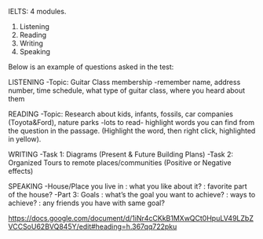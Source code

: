 IELTS: 4 modules.
1. Listening
2. Reading
3. Writing
4. Speaking

Below is an example of questions asked in the test: 

LISTENING
-Topic: Guitar Class membership
-remember name, address number, time schedule, what type of guitar class, where you heard about them

READING
-Topic: Research about kids, infants, fossils, car companies (Toyota&Ford), nature parks
-lots to read- highlight words you can find from the question in the passage. (Highlight the word, then right click, highlighted in yellow).

WRITING
-Task 1: Diagrams (Present & Future Building Plans)
-Task 2: Organized Tours to remote places/communities (Positive or Negative effects)

SPEAKING
-House/Place you live in
: what you like about it?
: favorite part of the house?
-Part 3: Goals
: what’s the goal you want to achieve?
: ways to achieve?
: any friends you have with same goal?



https://docs.google.com/document/d/1iNr4cCKkB1MXwQCt0HpuLV49LZbZVCCSoU62BVQ845Y/edit#heading=h.367qq722pku
